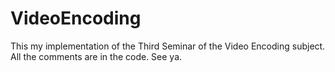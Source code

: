# VideoEncoding
This my implementation of the Third Seminar of the Video Encoding subject. All the comments are in the code. See ya.

